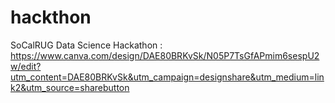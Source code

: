 # hackthon
SoCalRUG Data Science Hackathon
: https://www.canva.com/design/DAE80BRKvSk/N05P7TsGfAPmim6sespU2w/edit?utm_content=DAE80BRKvSk&utm_campaign=designshare&utm_medium=link2&utm_source=sharebutton
